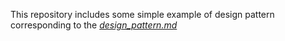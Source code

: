 This repository includes some simple example of design pattern corresponding to the [_design_pattern.md_](https://github.com/VincentLiLab/Tech_Insights/blob/master/languages/design_pattern.md)